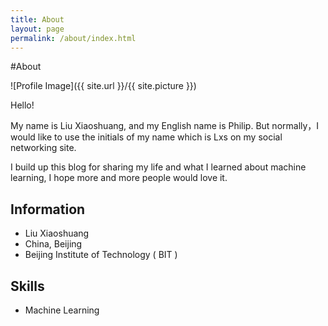 ```yaml
---
title: About
layout: page
permalink: /about/index.html
---
```

#About

<style>
img { width: 50%; margin: 0 auto; display: block; }
</style>

![Profile Image]({{ site.url }}/{{ site.picture }})

<p>Hello!</p>
<p></p>
<p>My name is Liu Xiaoshuang, and my English name is Philip. But normally，I would like to use the initials of my name which is Lxs on my social networking site.</p>
<p>I build up this blog for sharing my life and what I learned about machine learning, I hope more and more people would love it.</p>

<h2>Information</h2>

<ul class="information-list">
	<li>Liu Xiaoshuang</li>
	<li>China, Beijing</li>
	<li>Beijing Institute of Technology ( BIT )</li>
</ul>

<h2>Skills</h2>

<ul class="skill-list">
	<li>Machine Learning</li>
</ul>

